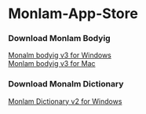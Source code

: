 # Monlam-App-Store
<h3>Download Monlam Bodyig</h3>
 <a href="https://github.com/MonlamTech/Monlam-App-Store/releases/download/v3/monlam-bodyig3.zip">Monalm bodyig v3 for Windows</a>
 <br>
 <a href="https://github.com/MonlamTech/Monalm-bodyig-windows/releases/download/v3.1/monlam-bodyig-mac-os.zip">Monlam bodyig v3 for Mac</a>
<h3>Download Monalm Dictionary</h3>
 <a href="https://github.com/MonlamTech/Monlam-App-Store/releases/download/v2/Monlam_Grand_Tibetan_Dictionary_2018.zip">Monlam Dictionary v2 for Windows</a>

 
